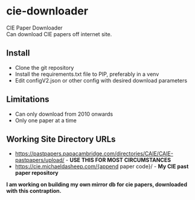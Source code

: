 # cie-downloader
CIE Paper Downloader
<br>Can download CIE papers off internet site.

## Install
* Clone the git repository
* Install the requirements.txt file to PIP, preferably in a venv
* Edit configV2.json or other config with desired download parameters

## Limitations
* Can only download from 2010 onwards
* Only one paper at a time

## Working Site Directory URLs
* https://pastpapers.papacambridge.com/directories/CAIE/CAIE-pastpapers/upload/ - <b>USE THIS FOR MOST CIRCUMSTANCES</b>
* https://cie.michaeldasheep.com/{append paper code}/ - <b>My CIE past paper repository

I am working on building my own mirror db for cie papers, downloaded with this contraption. 